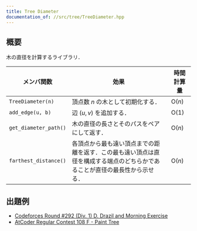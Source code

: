 ```yaml
---
title: Tree Diameter
documentation_of: //src/tree/TreeDiameter.hpp
---
```


## 概要

木の直径を計算するライブラリ．

| メンバ関数            | 効果                                                                                                                       | 時間計算量      |
| --------------------- | -------------------------------------------------------------------------------------------------------------------------- | --------------- |
| `TreeDiameter(n)`     | 頂点数 $n$ の木として初期化する．                                                                                          | $\mathrm{O}(n)$ |
| `add_edge(u, b)`      | 辺 $(u,v)$ を追加する．                                                                                                    | $\mathrm{O}(1)$ |
| `get_diameter_path()` | 木の直径の長さとそのパスをペアにして返す．                                                                                 | $\mathrm{O}(n)$ |
| `farthest_distance()` | 各頂点から最も遠い頂点までの距離を返す．この最も遠い頂点は直径を構成する端点のどちらかであることが直径の最長性から示せる． | $\mathrm{O}(n)$ |

## 出題例
- [Codeforces Round #292 (Div. 1) D. Drazil and Morning Exercise](https://codeforces.com/contest/516/problem/D)
- [AtCoder Regular Contest 108 F - Paint Tree](https://atcoder.jp/contests/arc108/tasks/arc108_f)
